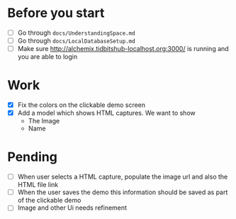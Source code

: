 # Before you start

- [ ] Go through `docs/UnderstandingSpace.md`
- [ ] Go through `docs/LocalDatabaseSetup.md`
- [ ] Make sure http://alchemix.tidbitshub-localhost.org:3000/ is running and you are able to login

# Work

- [x] Fix the colors on the clickable demo screen
- [x] Add a model which shows HTML captures. We want to show
  - The Image
  - Name

# Pending

- [ ] When user selects a HTML capture, populate the image url and also the HTML file link
- [ ] When the user saves the demo this information should be saved as part of the clickable demo
- [ ] Image and other Ui needs refinement
